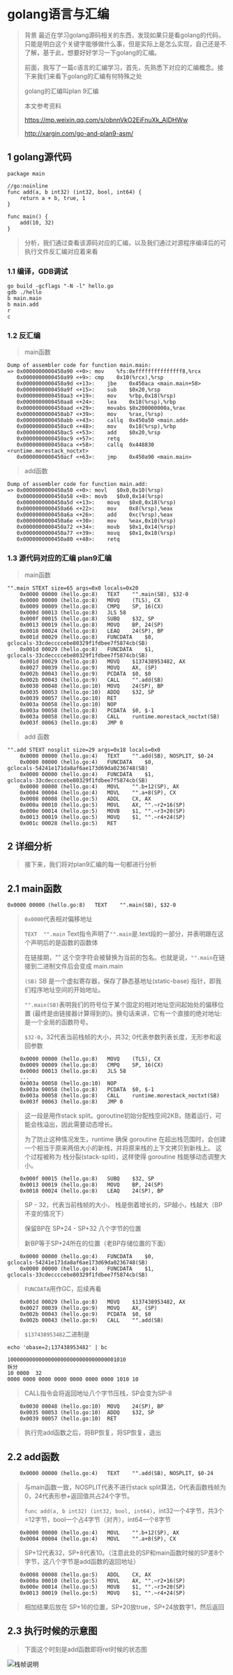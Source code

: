 # golang语言与汇编
>背景 最近在学习golang源码相关的东西，发现如果只是看golang的代码，只能是明白这个关键字能够做什么事，但是实际上是怎么实现，自己还是不了解，基于此，想要好好学习一下golang的汇编。
>
>前面，我写了一篇c语言的汇编学习，首先，先熟悉下对应的汇编概念。接下来我们来看下golang的汇编有何特殊之处
>
>golang的汇编叫plan 9汇编
>
>本文参考资料 
>
>https://mp.weixin.qq.com/s/obnnVkO2EiFnuXk_AIDHWw
>
>http://xargin.com/go-and-plan9-asm/

## 1 golang源代码

```golang
package main

//go:noinline
func add(a, b int32) (int32, bool, int64) {
	return a + b, true, 1
}

func main() {
	add(10, 32)
}
```

>分析，我们通过查看该源码对应的汇编，以及我们通过对源程序编译后的可执行文件反汇编对应着来看

### 1.1 编译，GDB调试

```
go build -gcflags "-N -l" hello.go
gdb ./hello
b main.main
b main.add
r
c

```

### 1.2 反汇编

>main函数

```
Dump of assembler code for function main.main:
=> 0x0000000000450a90 <+0>:	mov    %fs:0xfffffffffffffff8,%rcx
   0x0000000000450a99 <+9>:	cmp    0x10(%rcx),%rsp
   0x0000000000450a9d <+13>:	jbe    0x450aca <main.main+58>
   0x0000000000450a9f <+15>:	sub    $0x20,%rsp
   0x0000000000450aa3 <+19>:	mov    %rbp,0x18(%rsp)
   0x0000000000450aa8 <+24>:	lea    0x18(%rsp),%rbp
   0x0000000000450aad <+29>:	movabs $0x200000000a,%rax
   0x0000000000450ab7 <+39>:	mov    %rax,(%rsp)
   0x0000000000450abb <+43>:	callq  0x450a50 <main.add>
   0x0000000000450ac0 <+48>:	mov    0x18(%rsp),%rbp
   0x0000000000450ac5 <+53>:	add    $0x20,%rsp
   0x0000000000450ac9 <+57>:	retq
   0x0000000000450aca <+58>:	callq  0x448830 <runtime.morestack_noctxt>
   0x0000000000450acf <+63>:	jmp    0x450a90 <main.main>
```

>add函数

```
Dump of assembler code for function main.add:
=> 0x0000000000450a50 <+0>:	movl   $0x0,0x10(%rsp)
   0x0000000000450a58 <+8>:	movb   $0x0,0x14(%rsp)
   0x0000000000450a5d <+13>:	movq   $0x0,0x18(%rsp)
   0x0000000000450a66 <+22>:	mov    0x8(%rsp),%eax
   0x0000000000450a6a <+26>:	add    0xc(%rsp),%eax
   0x0000000000450a6e <+30>:	mov    %eax,0x10(%rsp)
   0x0000000000450a72 <+34>:	movb   $0x1,0x14(%rsp)
   0x0000000000450a77 <+39>:	movq   $0x1,0x18(%rsp)
   0x0000000000450a80 <+48>:	retq
```
 
### 1.3 源代码对应的汇编 plan9汇编

> main函数

```
"".main STEXT size=65 args=0x0 locals=0x20
	0x0000 00000 (hello.go:8)	TEXT	"".main(SB), $32-0
	0x0000 00000 (hello.go:8)	MOVQ	(TLS), CX
	0x0009 00009 (hello.go:8)	CMPQ	SP, 16(CX)
	0x000d 00013 (hello.go:8)	JLS	58
	0x000f 00015 (hello.go:8)	SUBQ	$32, SP
	0x0013 00019 (hello.go:8)	MOVQ	BP, 24(SP)
	0x0018 00024 (hello.go:8)	LEAQ	24(SP), BP
	0x001d 00029 (hello.go:8)	FUNCDATA	$0, gclocals·33cdeccccebe80329f1fdbee7f5874cb(SB)
	0x001d 00029 (hello.go:8)	FUNCDATA	$1, gclocals·33cdeccccebe80329f1fdbee7f5874cb(SB)
	0x001d 00029 (hello.go:8)	MOVQ	$137438953482, AX
	0x0027 00039 (hello.go:9)	MOVQ	AX, (SP)
	0x002b 00043 (hello.go:9)	PCDATA	$0, $0
	0x002b 00043 (hello.go:9)	CALL	"".add(SB)
	0x0030 00048 (hello.go:10)	MOVQ	24(SP), BP
	0x0035 00053 (hello.go:10)	ADDQ	$32, SP
	0x0039 00057 (hello.go:10)	RET
	0x003a 00058 (hello.go:10)	NOP
	0x003a 00058 (hello.go:8)	PCDATA	$0, $-1
	0x003a 00058 (hello.go:8)	CALL	runtime.morestack_noctxt(SB)
	0x003f 00063 (hello.go:8)	JMP	0
```

> add 函数

```
"".add STEXT nosplit size=29 args=0x18 locals=0x0
	0x0000 00000 (hello.go:4)	TEXT	"".add(SB), NOSPLIT, $0-24
	0x0000 00000 (hello.go:4)	FUNCDATA	$0, gclocals·54241e171da8af6ae173d69da0236748(SB)
	0x0000 00000 (hello.go:4)	FUNCDATA	$1, gclocals·33cdeccccebe80329f1fdbee7f5874cb(SB)
	0x0000 00000 (hello.go:4)	MOVL	"".b+12(SP), AX
	0x0004 00004 (hello.go:4)	MOVL	"".a+8(SP), CX
	0x0008 00008 (hello.go:5)	ADDL	CX, AX
	0x000a 00010 (hello.go:5)	MOVL	AX, "".~r2+16(SP)
	0x000e 00014 (hello.go:5)	MOVB	$1, "".~r3+20(SP)
	0x0013 00019 (hello.go:5)	MOVQ	$1, "".~r4+24(SP)
	0x001c 00028 (hello.go:5)	RET
```

## 2 详细分析
>接下来，我们将对plan9汇编的每一句都进行分析

## 2.1 main函数

```
0x0000 00000 (hello.go:8)	TEXT	"".main(SB), $32-0
```

>`0x0000`代表相对偏移地址 
>
>`TEXT	"".main` Text指令声明了`"".main`是.text段的一部分，并表明跟在这个声明后的是函数的函数体
>
>在链接期，"" 这个空字符会被替换为当前的包名。也就是说，`"".main`在链接到二进制文件后会变成 main.main
>
>`(SB)` SB 是一个虚拟寄存器，保存了静态基地址(static-base) 指针，即我们程序地址空间的开始地址。
>
>`"".main(SB)`表明我们的符号位于某个固定的相对地址空间起始处的偏移位置 (最终是由链接器计算得到的)。换句话来讲，它有一个直接的绝对地址: 是一个全局的函数符号。
>
>`$32-0`，32代表当前栈帧的大小，共32; 0代表参数列表长度，无形参和返回参数

```
	0x0000 00000 (hello.go:8)	MOVQ	(TLS), CX
	0x0009 00009 (hello.go:8)	CMPQ	SP, 16(CX)
	0x000d 00013 (hello.go:8)	JLS	58
    ...
	0x003a 00058 (hello.go:10)	NOP
	0x003a 00058 (hello.go:8)	PCDATA	$0, $-1
	0x003a 00058 (hello.go:8)	CALL	runtime.morestack_noctxt(SB)
	0x003f 00063 (hello.go:8)	JMP	0
```

>这一段是用作stack split。goroutine初始分配栈空间2KB，随着运行，可能会栈溢出，因此需要动态增长。
>
>为了防止这种情况发生，runtime 确保 goroutine 在超出栈范围时，会创建一个相当于原来两倍大小的新栈，并将原来栈的上下文拷贝到新栈上。
这个过程被称为 栈分裂(stack-split)，这样使得 goroutine 栈能够动态调整大小。


```
	0x000f 00015 (hello.go:8)	SUBQ	$32, SP
	0x0013 00019 (hello.go:8)	MOVQ	BP, 24(SP)
	0x0018 00024 (hello.go:8)	LEAQ	24(SP), BP
```

>SP - 32，代表当前栈帧的大小， 栈是倒着增长的，SP越小，栈越大（BP不变的情况下）
>
>保留BP在 SP+24 - SP+32 八个字节的位置
>
>新BP等于SP+24所在的位置（老BP存储位置的下面）

```
	0x0000 00000 (hello.go:4)	FUNCDATA	$0, gclocals·54241e171da8af6ae173d69da0236748(SB)
	0x0000 00000 (hello.go:4)	FUNCDATA	$1, gclocals·33cdeccccebe80329f1fdbee7f5874cb(SB)
```

>`FUNCDATA`用作GC，后续再看

```
	0x001d 00029 (hello.go:8)	MOVQ	$137438953482, AX
	0x0027 00039 (hello.go:9)	MOVQ	AX, (SP)
	0x002b 00043 (hello.go:9)	PCDATA	$0, $0
	0x002b 00043 (hello.go:9)	CALL	"".add(SB)
```

>`$137438953482`二进制是

```
echo 'obase=2;137438953482' | bc
```

```
10000000000000000000000000000000001010
拆分
10 0000  32 
0000 0000 0000 0000 0000 0000 0000 1010 10
```

>CALL指令会将返回地址八个字节压栈，SP会变为SP-8

```
	0x0030 00048 (hello.go:10)	MOVQ	24(SP), BP
	0x0035 00053 (hello.go:10)	ADDQ	$32, SP
	0x0039 00057 (hello.go:10)	RET
```

>执行完add函数之后，将BP恢复，将SP恢复，退出

## 2.2 add函数

```
	0x0000 00000 (hello.go:4)	TEXT	"".add(SB), NOSPLIT, $0-24
```

>与main函数一致，NOSPLIT代表不进行stack split算法，0代表函数栈帧为0，24代表形参+返回值共占24个字节。
>
>`func add(a, b int32) (int32, bool, int64)`，int32一个4字节，共3个=12字节，bool一个占4字节（对齐），int64一个8字节

```
	0x0000 00000 (hello.go:4)	MOVL	"".b+12(SP), AX
	0x0004 00004 (hello.go:4)	MOVL	"".a+8(SP), CX
```

>SP+12代表32，SP+8代表10。（注意此处的SP和main函数时候的SP差8个字节，这八个字节是add函数的返回地址）

```
	0x0008 00008 (hello.go:5)	ADDL	CX, AX
	0x000a 00010 (hello.go:5)	MOVL	AX, "".~r2+16(SP)
	0x000e 00014 (hello.go:5)	MOVB	$1, "".~r3+20(SP)
	0x0013 00019 (hello.go:5)	MOVQ	$1, "".~r4+24(SP)
```

>相加结果后放在 SP+16的位置，SP+20放true，SP+24放数字1，然后返回

## 2.3 执行时候的示意图
>下面这个时刻是add函数即将ret时候的状态图

![栈帧说明](https://github.com/xiezhenouc/golanglearn/blob/master/%E5%9B%BE%E7%89%87%E8%AF%B4%E6%98%8E/golang汇编栈帧.png)

